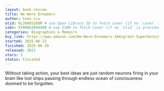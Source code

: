 ```yaml
---
layout: book-review
title: We Were Dreamers
author: Simu Liu
olid: OL36005268M # use Open Library ID to fetch cover (if no `cover` is provided)
isbn: 9780063046498 # use ISBN to fetch cover (if no `olid` is provided, dashes are optional)
categories: Biographies & Memoirs
buy_link: https://www.amazon.com/We-Were-Dreamers-Immigrant-Superhero/dp/0063046490
started: 2025-06-22
finished: 2025-06-29
released: 2021
stars: 5
status: Finished
---
```


Without taking action, your best ideas are just random neurons firing in your brain like lost ships passing through endless ocean of conciousness doomed to be forgotten.

